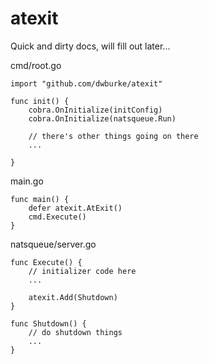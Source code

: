 # atexit

Quick and dirty docs, will fill out later...


cmd/root.go
```
import "github.com/dwburke/atexit"

func init() {
    cobra.OnInitialize(initConfig)
    cobra.OnInitialize(natsqueue.Run)

    // there's other things going on there
    ...

}
```

main.go
```
func main() {
    defer atexit.AtExit()
    cmd.Execute()
}
```

natsqueue/server.go
```
func Execute() {
    // initializer code here
    ...

    atexit.Add(Shutdown)
}

func Shutdown() {
    // do shutdown things
    ...
}
```


